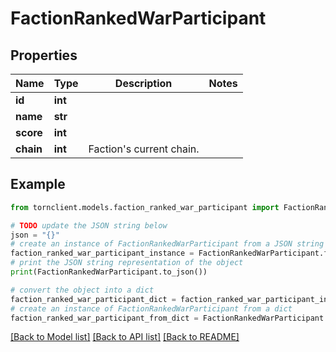 # FactionRankedWarParticipant


## Properties

Name | Type | Description | Notes
------------ | ------------- | ------------- | -------------
**id** | **int** |  | 
**name** | **str** |  | 
**score** | **int** |  | 
**chain** | **int** | Faction&#39;s current chain. | 

## Example

```python
from tornclient.models.faction_ranked_war_participant import FactionRankedWarParticipant

# TODO update the JSON string below
json = "{}"
# create an instance of FactionRankedWarParticipant from a JSON string
faction_ranked_war_participant_instance = FactionRankedWarParticipant.from_json(json)
# print the JSON string representation of the object
print(FactionRankedWarParticipant.to_json())

# convert the object into a dict
faction_ranked_war_participant_dict = faction_ranked_war_participant_instance.to_dict()
# create an instance of FactionRankedWarParticipant from a dict
faction_ranked_war_participant_from_dict = FactionRankedWarParticipant.from_dict(faction_ranked_war_participant_dict)
```
[[Back to Model list]](../README.md#documentation-for-models) [[Back to API list]](../README.md#documentation-for-api-endpoints) [[Back to README]](../README.md)


